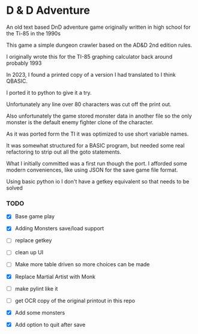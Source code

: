 # D & D Adventure
An old text based DnD adventure game originally written in high school for the Ti-85 in the 1990s

This game a simple dungeon crawler based on the AD&D 2nd edition rules.

I originally wrote this for the TI-85 graphing calculator back around probably 1993

In 2023, I found a printed copy of a version I had translated to I think QBASIC.

I ported it to python to give it a try.

Unfortunately any line over 80 characters was cut off the print out.

Also unfortunately the game stored monster data in another file so the only
monster is the default enemy fighter clone of the character.

As it was ported form the TI it was optimized to use short variable names.

It was somewhat structured for a BASIC program, but needed some real refactoring
to strip out all the goto statements.

What I initially committed was a first run though the port. I afforded some
modern conveniences, like using JSON for the save game file format.

Using basic python io I don't have a getkey equivalent so that needs to be solved

### TODO
- [x] Base game play
- [x] Adding Monsters save/load support
- [ ] replace getkey
- [ ] clean up UI
- [ ] Make more table driven so more choices can be made
- [x] Replace Martial Artist with Monk
- [ ] make pylint like it
- [ ] get OCR copy of the original printout in this repo
- [x] Add some monsters
- [x] Add option to quit after save


